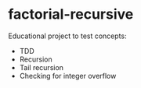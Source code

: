 # factorial-recursive

Educational project to test concepts:
* TDD
* Recursion
* Tail recursion
* Checking for integer overflow
